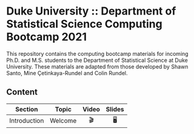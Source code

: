 # Duke University :: Department of Statistical Science Computing Bootcamp 2021

This repository contains the computing bootcamp materials for incoming
Ph.D. and M.S. students to the Department of Statistical Science at
Duke University. These materials are adapted from those developed by Shawn Santo,
Mine Çetinkaya-Rundel and Colin Rundel.

## Content

Section      | Topic   | Video | Slides |
-------------|---------|:-----:|:------:|
Introduction | Welcome | :clapper: | :desktop_computer: |